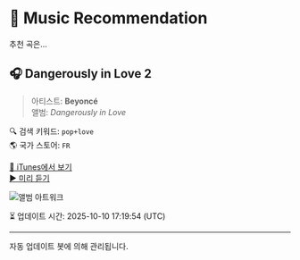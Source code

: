 
# 🎵 Music Recommendation

추천 곡은...

## 🎧 Dangerously in Love 2  
> 아티스트: **Beyoncé**  
> 앨범: _Dangerously in Love_  

🔍 검색 키워드: `pop+love`  
🌎 국가 스토어: `FR`

[🔗 iTunes에서 보기](https://music.apple.com/fr/album/dangerously-in-love-2/201274359?i=201277862&uo=4)  
[▶️ 미리 듣기](https://audio-ssl.itunes.apple.com/itunes-assets/AudioPreview115/v4/2d/e2/e9/2de2e9bd-f7fe-2402-673b-d0b4a4313d46/mzaf_2220946249864182868.plus.aac.p.m4a)

![앨범 아트워크](https://is1-ssl.mzstatic.com/image/thumb/Music/03/c5/d4/mzi.ldvrmhxt.jpg/100x100bb.jpg)

⏳ 업데이트 시간: 2025-10-10 17:19:54 (UTC)

---
자동 업데이트 봇에 의해 관리됩니다.
